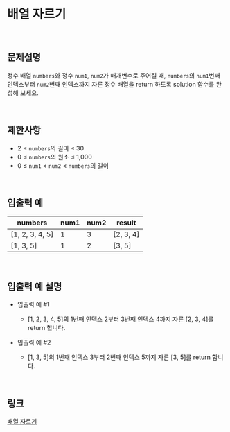 # 배열 자르기

<br>

## 문제설명
정수 배열 `numbers`와 정수 `num1`, `num2`가 매개변수로 주어질 때, `numbers`의 `num1`번째 인덱스부터 `num2`번째 인덱스까지 자른 정수 배열을 return 하도록 solution 함수를 완성해 보세요.

<br>

## 제한사항
- 2 ≤ `numbers`의 길이 ≤ 30
- 0 ≤ `numbers`의 원소 ≤ 1,000
- 0 ≤ `num1` < `num2` < `numbers`의 길이

<br>

## 입출력 예
| numbers | num1 | num2 | result |
|---|---|---|---|
| [1, 2, 3, 4, 5] | 1 | 3 | [2, 3, 4] |
| [1, 3, 5] | 1 | 2 | [3, 5] |

<br>

## 입출력 예 설명
- 입출력 예 #1
    - [1, 2, 3, 4, 5]의 1번째 인덱스 2부터 3번째 인덱스 4까지 자른 [2, 3, 4]를 return 합니다.

- 입출력 예 #2
    - [1, 3, 5]의 1번째 인덱스 3부터 2번째 인덱스 5까지 자른 [3, 5]를 return 합니다.

<br>

## 링크
[배열 자르기](https://school.programmers.co.kr/learn/courses/30/lessons/120833)
